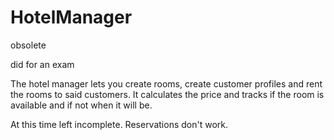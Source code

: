# HotelManager
obsolete 

did for an exam

The hotel manager lets you create rooms, create customer profiles and rent the rooms to said customers.
It calculates the price and tracks if the room is available and if not when it will be.

At this time left incomplete. Reservations don't work.

